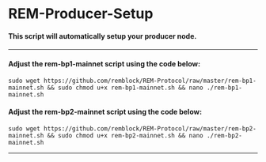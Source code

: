# REM-Producer-Setup

#### This script will automatically setup your producer node.

***

#### Adjust the rem-bp1-mainnet script using the code below:

```
sudo wget https://github.com/remblock/REM-Protocol/raw/master/rem-bp1-mainnet.sh && sudo chmod u+x rem-bp1-mainnet.sh && nano ./rem-bp1-mainnet.sh
```

#### Adjust the rem-bp2-mainnet script using the code below:

```
sudo wget https://github.com/remblock/REM-Protocol/raw/master/rem-bp2-mainnet.sh && sudo chmod u+x rem-bp2-mainnet.sh && nano ./rem-bp2-mainnet.sh
```

***
